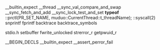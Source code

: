 __builtin_expect
__thread
__sync_val_compare_and_swap
__sync_fetch_and_add
__sync_lock_test_and_set
__typeof__
::prctl(PR_SET_NAME, muduo::CurrentThread::t_threadName);
::syscall(2)
snprintf
fprintf
backtrace
backtrace_symbols

stdio.h
setbuffer
fwrite_unlocked
strerror_r
getpwuid_r


__BEGIN_DECLS
__builtin_expect
__assert_perror_fail
